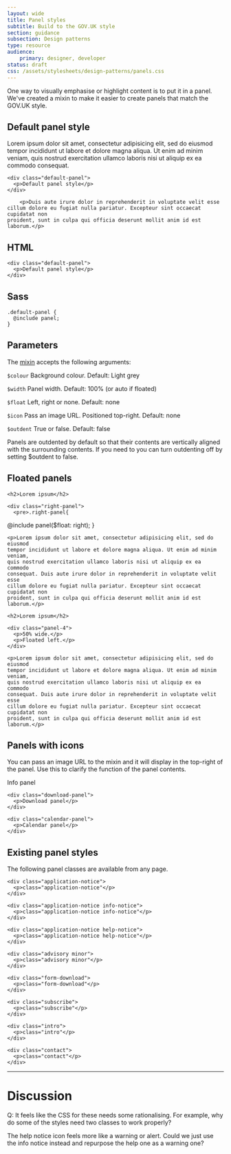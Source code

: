 ```yaml
---
layout: wide
title: Panel styles
subtitle: Build to the GOV.UK style 
section: guidance
subsection: Design patterns
type: resource
audience: 
    primary: designer, developer
status: draft
css: /assets/stylesheets/design-patterns/panels.css
---
```


One way to visually emphasise or highlight content is to put it in a panel.
We've created a mixin to make it easier to create panels that match the GOV.UK style.

## Default panel style

<div class="pattern-example">
  <div class="inner">
    <p>Lorem ipsum dolor sit amet, consectetur adipisicing elit, sed do eiusmod
    tempor incididunt ut labore et dolore magna aliqua. Ut enim ad minim veniam,
    quis nostrud exercitation ullamco laboris nisi ut aliquip ex ea commodo
    consequat.</p>

    <div class="default-panel">
      <p>Default panel style</p>
    </div>

        <p>Duis aute irure dolor in reprehenderit in voluptate velit esse
    cillum dolore eu fugiat nulla pariatur. Excepteur sint occaecat cupidatat non
    proident, sunt in culpa qui officia deserunt mollit anim id est laborum.</p>

  </div>

 <div class="side-by-side">
  <div>
    <h2>HTML</h2>
<pre><code>&lt;div class="default-panel"&gt;
  &lt;p&gt;Default panel style&lt;/p&gt;
&lt;/div&gt;
</code></pre>
  </div>
  <div>
    <h2>Sass</h2>
<pre><code>.default-panel {
  @include panel; 
}
</code></pre>
  </div>
</div>


</div>

## Parameters

The [mixin](https://github.com/alphagov/prototyping/blob/master/_includes/scss/design-patterns/_panels.scss) accepts the following arguments:

`$colour`          Background colour. Default: Light grey

`$width`           Panel width. Default: 100% (or auto if floated)

`$float`           Left, right or none. Default: none

`$icon`            Pass an image URL. Positioned top-right. Default: none

`$outdent`         True or false. Default: false

Panels are outdented by default so that their contents are vertically aligned with the surrounding contents.
If you need to you can turn outdenting off by setting $outdent to false.

## Floated panels

<div class="pattern-example">
  <div class="inner">

    <h2>Lorem ipsum</h2>

    <div class="right-panel">
      <pre>.right-panel{
  @include panel($float: right);
}</pre>
    </div>

    <p>Lorem ipsum dolor sit amet, consectetur adipisicing elit, sed do eiusmod
    tempor incididunt ut labore et dolore magna aliqua. Ut enim ad minim veniam,
    quis nostrud exercitation ullamco laboris nisi ut aliquip ex ea commodo
    consequat. Duis aute irure dolor in reprehenderit in voluptate velit esse
    cillum dolore eu fugiat nulla pariatur. Excepteur sint occaecat cupidatat non
    proident, sunt in culpa qui officia deserunt mollit anim id est laborum.</p>

  </div>
</div>

<div class="pattern-example">
  <div class="inner">

    <h2>Lorem ipsum</h2>

    <div class="panel-4">
      <p>50% wide.</p>
      <p>Floated left.</p>
    </div>

    <p>Lorem ipsum dolor sit amet, consectetur adipisicing elit, sed do eiusmod
    tempor incididunt ut labore et dolore magna aliqua. Ut enim ad minim veniam,
    quis nostrud exercitation ullamco laboris nisi ut aliquip ex ea commodo
    consequat. Duis aute irure dolor in reprehenderit in voluptate velit esse
    cillum dolore eu fugiat nulla pariatur. Excepteur sint occaecat cupidatat non
    proident, sunt in culpa qui officia deserunt mollit anim id est laborum.</p>

  </div>
</div>

## Panels with icons

You can pass an image URL to the mixin and it will display in the top-right of the panel. Use this to clarify the function of the panel contents.

<div class="pattern-example">
  <div class="inner">
    <div class="info-panel">
      <p>Info panel</p>
    </div>

    <div class="download-panel">
      <p>Download panel</p>
    </div>

    <div class="calendar-panel">
      <p>Calendar panel</p>
    </div>

  </div>
</div>


## Existing panel styles

The following panel classes are available from any page. 

<div class="pattern-example">
  <div class="inner">

    <div class="application-notice">
      <p>class="application-notice"</p>
    </div>

    <div class="application-notice info-notice">
      <p>class="application-notice info-notice"</p>
    </div>

    <div class="application-notice help-notice">
      <p>class="application-notice help-notice"</p>
    </div>

    <div class="advisory minor">
      <p>class="advisory minor"</p>
    </div>

    <div class="form-download">
      <p>class="form-download"</p>
    </div>

    <div class="subscribe">
      <p>class="subscribe"</p>
    </div>

    <div class="intro">
      <p>class="intro"</p>
    </div>

    <div class="contact">
      <p>class="contact"</p>
    </div>

  </div>
</div>


* * * 

# Discussion

Q: It feels like the CSS for these needs some rationalising.
For example, why do some of the styles need two classes to work properly?

The help notice icon feels more like a warning or alert. Could we just use the info notice instead
and repurpose the help one as a warning one?



